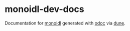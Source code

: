 # monoidl-dev-docs

Documentation for [monoidl](https://github.com/m-harrison/monoidl) generated with [odoc](https://github.com/ocaml/odoc) via [dune](https://github.com/ocaml/dune).

